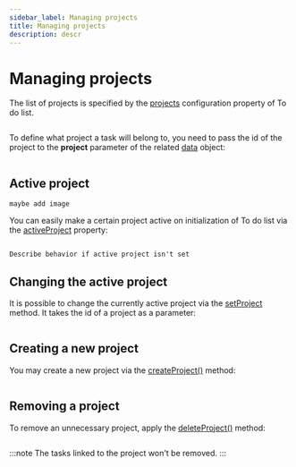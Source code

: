 ```yaml
---
sidebar_label: Managing projects
title: Managing projects
description: descr
---
```


# Managing projects

The list of projects is specified by the [projects](../../api/configs/projects_config/) configuration property of To do list.

~~~js
~~~

To define what project a task will belong to, you need to pass the id of the project to the **project** parameter of the related [data](../../api/configs/data_config/) object:

~~~js
~~~

## Active project

```todo
maybe add image
```

You can easily make a certain project active on initialization of To do list via the [activeProject](../../api/configs/activeproject_config/) property:

~~~js
~~~

```todo
Describe behavior if active project isn't set
```

## Changing the active project

It is possible to change the currently active project via the [setProject](../../api/methods/setproject_method/) method. It takes the id of a project as a parameter:

~~~js
~~~

## Creating a new project

You may create a new project via the [createProject()](../../api/methods/createproject_method/) method:

~~~js
~~~

## Removing a project

To remove an unnecessary project, apply the [deleteProject()](../../api/methods/deleteproject_method/) method:

~~~js
~~~

:::note
The tasks linked to the project won't be removed.
:::